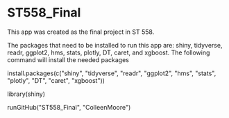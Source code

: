 # ST558_Final

This app was created as the final project in ST 558. 

The packages that need to be installed to run this app are: shiny, tidyverse, readr, ggplot2, hms, stats, plotly, DT, caret, and xgboost.
The following command will install the needed packages

install.packages(c("shiny", "tidyverse", "readr", "ggplot2", "hms", "stats", "plotly", "DT", "caret", "xgboost"))



library(shiny)

runGitHub("ST558_Final", "ColleenMoore")
